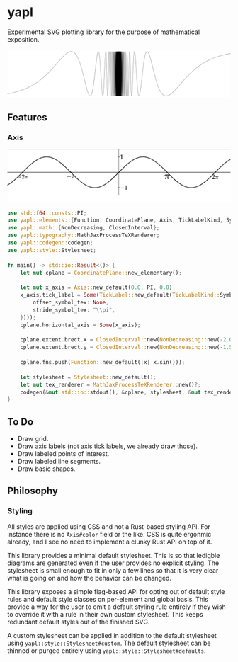# yapl
Experimental SVG plotting library for the purpose of mathematical exposition.

![sin(1/x)](readme-assets/sin1overx.png)

## Features

### Axis 
![sinx](readme-assets/sinx.png)

```rust
use std::f64::consts::PI;
use yapl::elements::{Function, CoordinatePlane, Axis, TickLabelKind, SymbolicTickLabel, TickLabel};
use yapl::math::{NonDecreasing, ClosedInterval};
use yapl::typography::MathJaxProcessTeXRenderer;
use yapl::codegen::codegen;
use yapl::style::Stylesheet;

fn main() -> std::io::Result<()> {
    let mut cplane = CoordinatePlane::new_elementary();

    let mut x_axis = Axis::new_default(0.0, PI, 0.0);
    x_axis.tick_label = Some(TickLabel::new_default(TickLabelKind::Symbolic(SymbolicTickLabel {
        offset_symbol_tex: None,
        stride_symbol_tex: "\\pi",
    })));
    cplane.horizontal_axis = Some(x_axis);
    
    cplane.extent.brect.x = ClosedInterval::new(NonDecreasing::new(-2.0 * PI - 1.0, 2.0 * PI + 1.0));
    cplane.extent.brect.y = ClosedInterval::new(NonDecreasing::new(-1.5, 1.5));

    cplane.fns.push(Function::new_default(|x| x.sin()));
    
    let stylesheet = Stylesheet::new_default();
    let mut tex_renderer = MathJaxProcessTeXRenderer::new()?;
    codegen(&mut std::io::stdout(), &cplane, stylesheet, &mut tex_renderer)
}
```

## To Do 
- Draw grid.
- Draw axis labels (not axis tick labels, we already draw those).
- Draw labeled points of interest.
- Draw labeled line segments.
- Draw basic shapes.

## Philosophy
### Styling

All styles are applied using CSS and not a Rust-based styling API. For instance there 
is no `Axis#color` field or the like. CSS is quite ergonmic already, and I see no need to
implement a clunky Rust API on top of it. 

This library provides a minimal default stylesheet. This is so that ledigble diagrams are generated
even if the user provides no explicit styling. The stylesheet is small enough to fit in only 
a few lines so that it is very clear what is going on and how the behavior can be changed. 

This library exposes a simple flag-based API for opting out of default style rules
and default style  classes on per-element and global basis. This provide a way for the user
to omit a default styling rule entirely if they wish to override it with a rule in their own 
custom stylesheet. This keeps redundant default styles out of the finished SVG.

A custom stylesheet can be applied in addition to the default stylesheet using 
`yapl::style::Stylesheet#custom`. The default stylesheet can be thinned or purged entirely
using `yapl::style::Stylesheet#defaults`. 
